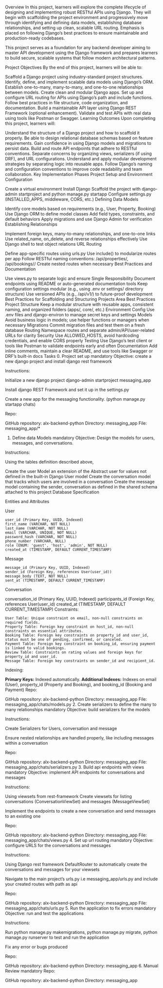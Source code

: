 Overview
In this project, learners will explore the complete lifecycle of designing and implementing robust RESTful APIs using Django. They will begin with scaffolding the project environment and progressively move through identifying and defining data models, establishing database relationships, and setting up clean, scalable URL routing. Emphasis is placed on following Django’s best practices to ensure maintainable and production-ready codebases.

This project serves as a foundation for any backend developer aiming to master API development using the Django framework and prepares learners to build secure, scalable systems that follow modern architectural patterns.

Project Objectives
By the end of this project, learners will be able to:

Scaffold a Django project using industry-standard project structures.
Identify, define, and implement scalable data models using Django’s ORM.
Establish one-to-many, many-to-many, and one-to-one relationships between models.
Create clean and modular Django apps.
Set up and configure URL routing for APIs using Django’s path and include functions.
Follow best practices in file structure, code organization, and documentation.
Build a maintainable API layer using Django REST Framework (optional enhancement).
Validate and test APIs with real data using tools like Postman or Swagger.
Learning Outcomes
Upon completing this project, learners will:

Understand the structure of a Django project and how to scaffold it properly.
Be able to design relational database schemas based on feature requirements.
Gain confidence in using Django models and migrations to persist data.
Build and route API endpoints that adhere to RESTful conventions.
Separate concerns by organizing views, serializers (if using DRF), and URL configurations.
Understand and apply modular development strategies by separating logic into reusable apps.
Follow Django’s naming and configuration conventions to improve code readability and team collaboration.
Key Implementation Phases
Project Setup and Environment Configuration

Create a virtual environment
Install Django
Scaffold the project with django-admin startproject and python manage.py startapp
Configure settings.py (INSTALLED_APPS, middleware, CORS, etc.)
Defining Data Models

Identify core models based on requirements (e.g., User, Property, Booking)
Use Django ORM to define model classes
Add field types, constraints, and default behaviors
Apply migrations and use Django Admin for verification
Establishing Relationships

Implement foreign keys, many-to-many relationships, and one-to-one links
Use related_name, on_delete, and reverse relationships effectively
Use Django shell to test object relations
URL Routing

Define app-specific routes using urls.py
Use include() to modularize routes per app
Follow RESTful naming conventions: /api/properties/, /api/bookings/<id>/
Create nested routes when necessary
Best Practices and Documentation

Use views.py to separate logic and ensure Single Responsibility
Document endpoints using README or auto-generated documentation tools
Keep configuration settings modular (e.g., using .env or settings/ directory structure)
Use versioned APIs (e.g., /api/v1/) to future-proof development
Best Practices for Scaffolding and Structuring Projects
Area	Best Practices
Project Structure	Keep a modular structure with reusable apps, consistent naming, and organized folders (apps/, core/, etc.)
Environment Config	Use .env files and django-environ to manage secret keys and settings
Models	Avoid business logic in models; use helper functions or managers when necessary
Migrations	Commit migration files and test them on a fresh database
Routing	Namespace routes and separate admin/API/user-related URLs for clarity
Security	Use ALLOWED_HOSTS, avoid hardcoding credentials, and enable CORS properly
Testing	Use Django’s test client or tools like Postman to validate endpoints early and often
Documentation	Add inline comments, maintain a clear README, and use tools like Swagger or DRF’s built-in docs
Tasks
0. Project set up
mandatory
Objective: create a new django project and install django rest framework

Instructions:

Initialize a new django project django-admin startproject messaging_app

Install django REST Framework and set it up in the settings.py

Create a new app for the messaging functionality. (python manage.py startapp chats)

Repo:

GitHub repository: alx-backend-python
Directory: messaging_app
File: messaging_app/*
1. Define data Models
mandatory
Objective: Design the models for users, messages, and conversations.

Instructions:

Using the tables definition described above,

Create the user Model an extension of the Abstract user for values not defined in the built-in Django User model
Create the conversation model that tracks which users are involved in a conversation
Create the message model containing the sender, conversation as defined in the shared schema attached to this project
Database Specification

Entities and Attributes

User

    user_id (Primary Key, UUID, Indexed)
    first_name (VARCHAR, NOT NULL)
    last_name (VARCHAR, NOT NULL)
    email (VARCHAR, UNIQUE, NOT NULL)
    password_hash (VARCHAR, NOT NULL)
    phone_number (VARCHAR, NULL)
    role (ENUM: 'guest', 'host', 'admin', NOT NULL)
    created_at (TIMESTAMP, DEFAULT CURRENT_TIMESTAMP)
Message

    message_id (Primary Key, UUID, Indexed)
    sender_id (Foreign Key, references User(user_id))
    message_body (TEXT, NOT NULL)
    sent_at (TIMESTAMP, DEFAULT CURRENT_TIMESTAMP)
Conversation

conversation_id (Primary Key, UUID, Indexed)
participants_id (Foreign Key, references User(user_id)
created_at (TIMESTAMP, DEFAULT CURRENT_TIMESTAMP)
Constraints:

    User Table: Unique constraint on email, non-null constraints on required fields.
    Property Table: Foreign key constraint on host_id, non-null constraints on essential attributes.
    Booking Table: Foreign key constraints on property_id and user_id, status must be one of pending, confirmed, or canceled.
    Payment Table: Foreign key constraint on booking_id, ensuring payment is linked to valid bookings.
    Review Table: Constraints on rating values and foreign keys for property_id and user_id.
    Message Table: Foreign key constraints on sender_id and recipient_id.
Indexing:

**Primary Keys:** Indexed automatically.
**Additional Indexes:** Indexes on email (User), property_id (Property and Booking), and booking_id (Booking and Payment)
Repo:

GitHub repository: alx-backend-python
Directory: messaging_app
File: messaging_app/chats/models.py
2. Create serializers to define the many to many relationships
mandatory
Objective: build serializers for the models

Instructions:

Create Serializers for Users, conversation and message

Ensure nested relationships are handled properly, like including messages within a conversation

Repo:

GitHub repository: alx-backend-python
Directory: messaging_app
File: messaging_app/chats/serializers.py
3. Build api endpoints with views
mandatory
Objective: implement API endpoints for conversations and messages

Instructions:

Using viewsets from rest-framework Create viewsets for listing conversations (ConversationViewSet) and messages (MessageViewSet)

Implement the endpoints to create a new conversation and send messages to an existing one

Repo:

GitHub repository: alx-backend-python
Directory: messaging_app
File: messaging_app/chats/views.py
4. Set up url routing
mandatory
Objective: configure URLS for the conversations and messages

Instructions:

Using Django rest framework DefaultRouter to automatically create the conversations and messages for your viewsets

Navigate to the main project’s urls.py i.e messaging_app/urls.py and include your created routes with path as api

Repo:

GitHub repository: alx-backend-python
Directory: messaging_app
File: messaging_app/chats/urls.py
5. Run the application to fix errors
mandatory
Objective: run and test the applications

Instructions:

Run python manage.py makemigrations, python manage.py migrate, python manage.py runserver to test and run the application

Fix any error or bugs produced

Repo:

GitHub repository: alx-backend-python
Directory: messaging_app
6. Manual Review
mandatory
Repo:

GitHub repository: alx-backend-python
Directory: messaging_app